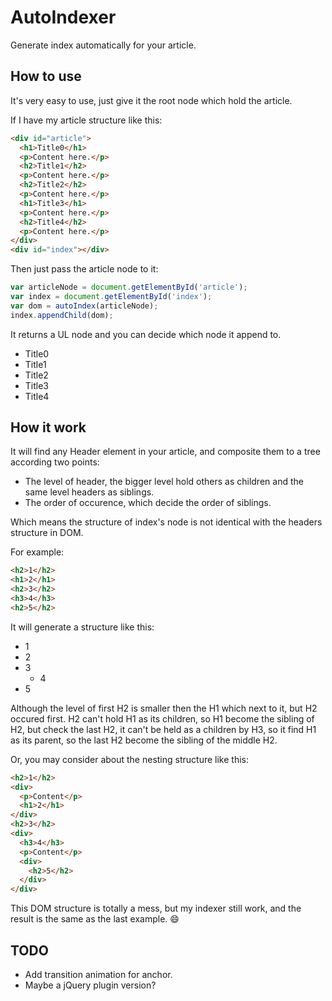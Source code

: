 # AutoIndexer
Generate index automatically for your article.

## How to use

It's very easy to use, just give it the root node which hold the article.

If I have my article structure like this:

```html
<div id="article">
  <h1>Title0</h1>
  <p>Content here.</p>
  <h2>Title1</h2>
  <p>Content here.</p>
  <h2>Title2</h2>
  <p>Content here.</p>
  <h1>Title3</h1>
  <p>Content here.</p>
  <h2>Title4</h2>
  <p>Content here.</p>
</div>
<div id="index"></div>
```

Then just pass the article node to it:

```javascript
var articleNode = document.getElementById('article');
var index = document.getElementById('index');
var dom = autoIndex(articleNode);
index.appendChild(dom);
```

It returns a UL node and you can decide which node it append to.

- Title0
 - Title1
 - Title2
- Title3
 - Title4

## How it work

It will find any Header element in your article, and composite them to a tree according two points:

- The level of header, the bigger level hold others as children and the same level headers as siblings.
- The order of occurence, which decide the order of siblings.

Which means the structure of index's node is not identical with the headers structure in DOM.

For example:

```html
<h2>1</h2>
<h1>2</h1>
<h2>3</h2>
<h3>4</h3>
<h2>5</h2>
```

It will generate a structure like this:

- 1
- 2
 - 3
    - 4
 - 5


 Although the level of first H2 is smaller then the H1 which next to it, but H2 occured first. H2 can't hold H1 as its children, so H1 become the sibling of H2, but check the last H2, it can't be held as a children by H3, so it find H1 as its parent, so the last H2 become the sibling of the middle H2.


 Or, you may consider about the nesting structure like this:

 ```html
 <h2>1</h2>
 <div>
   <p>Content</p>
   <h1>2</h1>
 </div>
 <h2>3</h2>
 <div>
   <h3>4</h3>
   <p>Content</p>
   <div>
     <h2>5</h2>
   </div>
 </div>
 ```

 This DOM structure is totally a mess, but my indexer still work, and the result is the same as the last example.
 :smile:

##  TODO

- Add transition animation for anchor.
- Maybe a jQuery plugin version?
